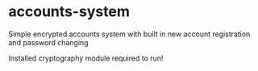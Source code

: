 # accounts-system

Simple encrypted accounts system with built in new account registration and password changing

Installed cryptography module required to run!
